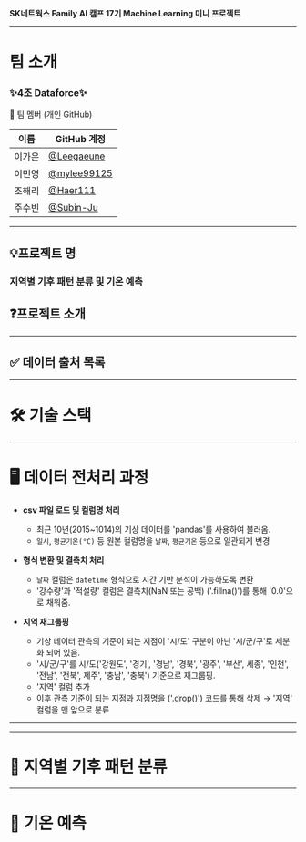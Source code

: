 **SK네트웍스 Family AI 캠프 17기 Machine Learning 미니 프로젝트**

---

# 팀 소개

### ✨4조 Dataforce✨

👥 팀 멤버 (개인 GitHub)

| 이름  | GitHub 계정                                    |
| ----- | ---------------------------------------------- |
| 이가은 | [@Leegaeune](https://github.com/Leegaeune)    |
| 이민영 | [@mylee99125](https://github.com/mylee99125) |
| 조해리 | [@Haer111](https://github.com/Haer111)     |
| 주수빈 | [@Subin-Ju](https://github.com/Subin-Ju) |

---

## 💡프로젝트 명

### 지역별 기후 패턴 분류 및 기온 예측



## ❓프로젝트 소개

---

## ✅ 데이터 출처 목록


---

# 🛠️ 기술 스택

---

# 🖥️ 데이터 전처리 과정
* **csv 파일 로드 및 컬럼명 처리**
    * 최근 10년(2015~1014)의 기상 데이터를 'pandas'를 사용하여 불러옴.
    * `일시`, `평균기온(°C)` 등 원본 컬럼명을 `날짜`, `평균기온` 등으로 일관되게 변경

* **형식 변환 및 결측치 처리**
    * `날짜` 컬럼은 `datetime` 형식으로 시간 기반 분석이 가능하도록 변환
    * '강수량'과 '적설량' 컬럼은 결측치(NaN 또는 공백) ('.fillna()')를 통해 '0.0'으로 채워줌.

* **지역 재그룹핑**
    * 기상 데이터 관측의 기준이 되는 지점이 '시/도' 구분이 아닌 '시/군/구'로 세분화 되어 있음.
    * '시/군/구'를 시/도('강원도', '경기', '경남', '경북', '광주', '부산', 세종', '인천', '전남', '전북', 제주', '충남', '충북') 기준으로 재그룹핑.
    * '지역' 컬럼 추가
    * 이후 관측 기준이 되는 지점과 지점명을 ('.drop()') 코드를 통해 삭제 → '지역' 컬럼을 맨 앞으로 분류

* **


---

# 📑 지역별 기후 패턴 분류


---
# 📡 기온 예측






